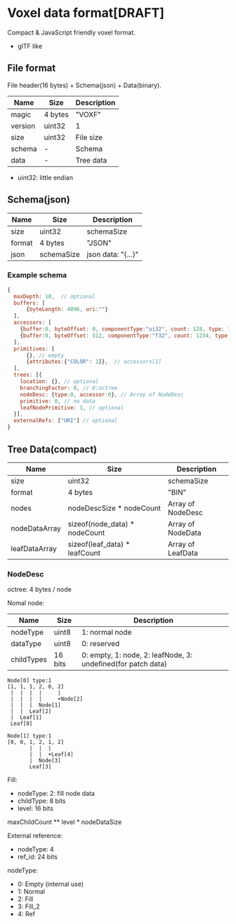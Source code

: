 # Voxel data format[DRAFT]

Compact & JavaScript friendly voxel format.

- glTF like

## File format

File header(16 bytes) + Schema(json) + Data(binary).

| Name    | Size     | Description |
| ------- | -------- | ----------- |
| magic   |  4 bytes | "VOXF"    |
| version | uint32   | 1         |
| size    | uint32   | File size |
| schema  | -        | Schema    |
| data    | -        | Tree data |

- uint32: little endian


## Schema(json)

| Name    | Size       | Description |
| ------- | ---------- | ----------- |
| size    | uint32     | schemaSize |
| format  |  4 bytes   | "JSON"      |
| json    | schemaSize | json data: "{...}" |

### Example schema

```js
{
  maxDepth: 10,  // optional
  buffers: [
      {byteLength: 4096, uri:""}
  ],
  accessors: [
    {buffer:0, byteOffset: 0, componentType:"ui32", count: 128, type: "SCALAR", name: "nodeDesc" },
    {buffer:0, byteOffset: 512, componentType:"f32", count: 1234, type: "VEC3", name: "nodeData1" },
  ],
  primitives: [
      {}, // empty
      {attributes:{"COLOR": 1}},  // accessors[1]
  ],
  trees: [{
    location: {}, // optional
    branchingFactor: 8, // 8:octree
    nodeDesc: {type:0, accessor:0}, // Array of NodeDesc
    primitive: 0, // no data
    leafNodePrimitive: 1, // optional
  }],
  externalRefs: ["URI"] // optional
}
```

## Tree Data(compact)

| Name    | Size       | Description |
| ------- | ---------- | ----------- |
| size    | uint32     | schemaSize |
| format  |  4 bytes   | "BIN"      |
| nodes         | nodeDescSize * nodeCount | Array of NodeDesc |
| nodeDataArray | sizeof(node_data) * nodeCount | Array of NodeData |
| leafDataArray | sizeof(leaf_data) * leafCount | Array of LeafData |

### NodeDesc

octree: 4 bytes / node

Nomal node:

| Name    | Size       | Description |
| ------- | ---------- | ----------- |
| nodeType   | uint8 | 1: normal node |
| dataType   | uint8 | 0: reserved |
| childTypes | 16 bits | 0: empty, 1: node, 2: leafNode, 3: undefined(for patch data) |

```
Node[0] type:1
[1, 1, 1, 2, 0, 2]
 |  |  |  |     |
 |  |  |  |     +Node[2]
 |  |  |  Node[1]
 |  |  Leaf[2]
 |  Leaf[1]
 Leaf[0]

Node[1] type:1
[0, 0, 1, 2, 1, 2]
       |  |  |
       |  |  +Leaf[4]
       |  Node[3]
       Leaf[3]
```


Fill:

- nodeType: 2: fill node data
- childType: 8 bits
- level: 16 bits

maxChildCount ** level * nodeDataSize

External reference:

- nodeType: 4
- ref_id: 24 bits

nodeType:
- 0: Empty (internal use)
- 1: Normal
- 2: Fill
- 3: Fill_2
- 4: Ref
